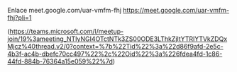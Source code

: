Enlace
meet.google.com/uar-vmfm-fhj
https://meet.google.com/uar-vmfm-fhj?pli=1

(https://teams.microsoft.com/l/meetup-join/19%3ameeting_NTIyNGI4OTctNTk3ZS00ODE3LThkZjItYTRlYTVkZDQxMjcz%40thread.v2/0?context=%7b%22Tid%22%3a%22d86f9afd-2e5c-4b3f-ac4b-dbefc70cc497%22%2c%22Oid%22%3a%226fdea4fd-1c86-44fd-884b-76364a15e059%22%7d)
